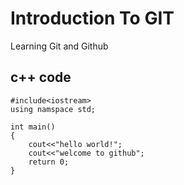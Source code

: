 # Introduction To GIT
Learning Git and Github

## c++ code

```
#include<iostream>
using namspace std;

int main()
{
    cout<<"hello world!";
    cout<<"welcome to github";
    return 0;
}
```
